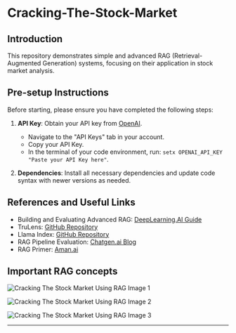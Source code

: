 # Cracking-The-Stock-Market

## Introduction
This repository demonstrates simple and advanced RAG (Retrieval-Augmented Generation) systems, focusing on their application in stock market analysis.

## Pre-setup Instructions
Before starting, please ensure you have completed the following steps:

1. **API Key**: Obtain your API key from [OpenAI](https://openai.com).
    - Navigate to the "API Keys" tab in your account.
    - Copy your API Key.
    - In the terminal of your code environment, run: `setx OPENAI_API_KEY "Paste your API Key here"`.

2. **Dependencies**: Install all necessary dependencies and update code syntax with newer versions as needed.

## References and Useful Links
- Building and Evaluating Advanced RAG: [DeepLearning.AI Guide](https://learn.deeplearning.ai/building-evaluating-advanced-rag/)
- TruLens: [GitHub Repository](https://github.com/truera/trulens)
- Llama Index: [GitHub Repository](https://github.com/run-llama/llama_index)
- RAG Pipeline Evaluation: [Chatgen.ai Blog](https://chatgen.ai/blog/evaluation-of-rag-pipeline-using-llms/)
- RAG Primer: [Aman.ai](https://aman.ai/primers/ai/RAG/)

## Important RAG concepts

![Cracking The Stock Market Using RAG Image 1](https://github.com/nemo2134/Cracking-The-Stock-Market-Using-RAG/assets/31640453/bb58ef42-1d41-47bb-b54c-698d72673620)

![Cracking The Stock Market Using RAG Image 2](https://github.com/nemo2134/Cracking-The-Stock-Market-Using-RAG/assets/31640453/46845e07-dbe8-4eff-b3ae-a534a6633632)

![Cracking The Stock Market Using RAG Image 3](https://github.com/nemo2134/Cracking-The-Stock-Market-Using-RAG/assets/31640453/7a1dc5ec-60ca-4f1c-a8ec-0d0222d9f695)

---




 

